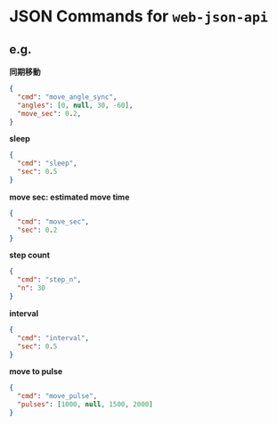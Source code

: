 # JSON Commands for `web-json-api`

## e.g.

**同期移動**
``` json
{
  "cmd": "move_angle_sync",
  "angles": [0, null, 30, -60],
  "move_sec": 0.2,
}
```

**sleep**
``` json
{
  "cmd": "sleep",
  "sec": 0.5
}
```

**move sec: estimated move time**
``` json
{
  "cmd": "move_sec",
  "sec": 0.2
}
```

**step count**
``` json
{
  "cmd": "step_n",
  "n": 30
}
```

**interval**
``` json
{
  "cmd": "interval",
  "sec": 0.5
}
```

**move to pulse**
``` json
{
  "cmd": "move_pulse",
  "pulses": [1000, null, 1500, 2000]
}
```
